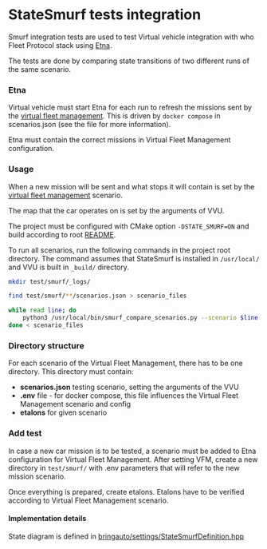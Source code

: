 # StateSmurf tests integration

Smurf integration tests are used to test Virtual vehicle integration with who Fleet Protocol stack using [Etna](https://github.com/bringauto/etna).

The tests are done by comparing state transitions of two different runs of the same scenario.


### Etna

Virtual vehicle must start Etna for each run to refresh the missions sent by
the [virtual fleet management]. This
is driven by `docker compose` in scenarios.json (see the file for more information).

Etna must contain the correct missions in Virtual Fleet Management configuration.

### Usage

When a new mission will be sent and what stops it will contain is set by the [virtual fleet management] scenario.

The map that the car operates on is set by the arguments of VVU.

The project must be configured with CMake option `-DSTATE_SMURF=ON` and build according to
root [README](README.md/build).

To run all scenarios, run the following commands in the project root directory.
The command assumes that StateSmurf is installed in `/usr/local/` and VVU is built in `_build/` directory.

```bash
mkdir test/smurf/_logs/

find test/smurf/**/scenarios.json > scenario_files

while read line; do
    python3 /usr/local/bin/smurf_compare_scenarios.py --scenario $line --executable _build/virtual-vehicle-utility --evaluator /usr/local/bin/smurf_evaluator
done < scenario_files
```

### Directory structure

For each scenario of the Virtual Fleet Management, there has to be one directory. This directory must contain:

* **scenarios.json** testing scenario, setting the arguments of the VVU
* **.env** file - for docker compose, this file influences the Virtual Fleet Management scenario and config
* **etalons** for given scenario

### Add test

In case a new car mission is to be tested, a scenario must be added to Etna configuration for Virtual Fleet Management.
After setting VFM, create a new directory in `test/smurf/` with .env parameters that will refer to the new mission
scenario.

Once everything is prepared, create etalons. Etalons have to be verified according to Virtual Fleet Management scenario.

#### Implementation details

State diagram is defined
in [bringauto/settings/StateSmurfDefinition.hpp](/include/bringauto/settings/StateSmurfDefinition.hpp)


[virtual fleet management]: https://github.com/bringauto/virtual-fleet-management